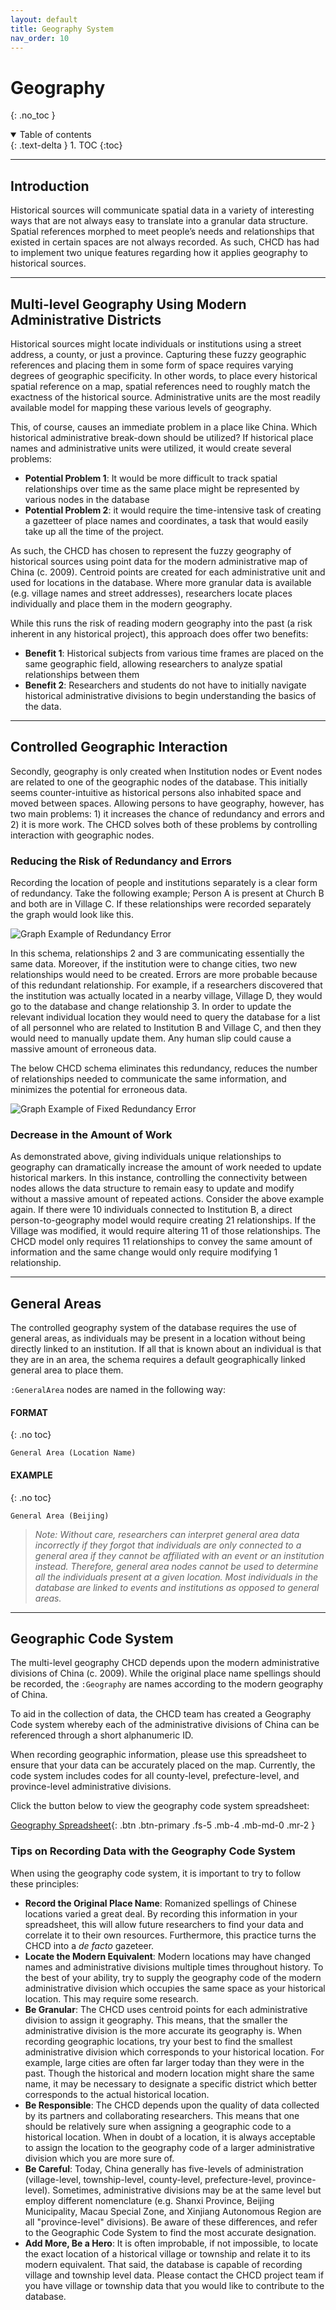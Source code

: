 ```yaml
---
layout: default
title: Geography System
nav_order: 10
---
```


# Geography
{: .no_toc }

<details open markdown="block">
  <summary>
    Table of contents
  </summary>
  {: .text-delta }
1. TOC
{:toc}
</details>

---

## Introduction
Historical sources will communicate spatial data in a variety of interesting ways that are not always easy to translate into a granular data structure. Spatial references morphed to meet people’s needs and relationships that existed in certain spaces are not always recorded. As such, CHCD has had to implement two unique features regarding how it applies geography to historical sources.

---

## Multi-level Geography Using Modern Administrative Districts
Historical sources might locate individuals or institutions using a street address, a county, or just a province. Capturing these fuzzy geographic references and placing them in some form of space requires varying degrees of geographic specificity. In other words, to place every historical spatial reference on a map, spatial references need to roughly match the exactness of the historical source. Administrative units are the most readily available model for mapping these various levels of geography.

This, of course, causes an immediate problem in a place like China. Which historical administrative break-down should be utilized? If historical place names and administrative units were utilized, it would create several problems:

- **Potential Problem 1**: It would be more difficult to track spatial relationships over time as the same place might be represented by various nodes in the database
- **Potential Problem 2**: it would require the time-intensive task of creating a gazetteer of place names and coordinates, a task that would easily take up all the time of the project.

As such, the CHCD has chosen to represent the fuzzy geography of historical sources using point data for the modern administrative map of China (c. 2009). Centroid points are created for each administrative unit and used for locations in the database. Where more granular data is available (e.g. village names and street addresses), researchers locate places individually and place them in the modern geography.

While this runs the risk of reading modern geography into the past (a risk inherent in any historical project), this approach does offer two benefits:

- **Benefit 1**: Historical subjects from various time frames are placed on the same geographic field, allowing researchers to analyze spatial relationships between them
- **Benefit 2**: Researchers and students do not have to initially navigate historical administrative divisions to begin understanding the basics of the data.

---

## Controlled Geographic Interaction
Secondly, geography is only created when Institution nodes or Event nodes are related to one of the geographic nodes of the database. This initially seems counter-intuitive as historical persons also inhabited space and moved between spaces. Allowing persons to have geography, however, has two main problems: 1) it increases the chance of redundancy and errors and 2) it is more work. The CHCD solves both of these problems by controlling interaction with geographic nodes.

### Reducing the Risk of Redundancy and Errors
Recording the location of people and institutions separately is a clear form of redundancy. Take the following example; Person A is present at Church B and both are in Village C. If these relationships were recorded separately the graph would look like this.

![Graph Example of Redundancy Error](https://raw.githubusercontent.com/chcdatabase/data-collection/gh-pages/assets/images/graph_example_2.jpg)

In this schema, relationships 2 and 3 are communicating essentially the same data. Moreover, if the institution were to change cities, two new relationships would need to be created. Errors are more probable because of this redundant relationship. For example, if a researchers discovered that the institution was actually located in a nearby village, Village D, they would go to the database and change relationship 3. In order to update the relevant individual location they would need to query the database for a list of all personnel who are related to Institution B and Village C, and then they would need to manually update them. Any human slip could cause a massive amount of erroneous data.

The below CHCD schema eliminates this redundancy, reduces the number of relationships needed to communicate the same information, and minimizes the potential for erroneous data.

![Graph Example of Fixed Redundancy Error](https://raw.githubusercontent.com/chcdatabase/data-collection/gh-pages/assets/images/graph_example_3.jpg)

### Decrease in the Amount of Work

As demonstrated above, giving individuals unique relationships to geography can dramatically increase the amount of work needed to update historical markers. In this instance, controlling the connectivity between nodes allows the data structure to remain easy to update and modify without a massive amount of repeated actions. Consider the above example again. If there were 10 individuals connected to Institution B, a direct person-to-geography model would require creating 21 relationships. If the Village was modified, it would require altering 11 of those relationships. The CHCD model only requires 11 relationships to convey the same amount of information and the same change would only require modifying 1 relationship.

---

## General Areas

The controlled geography system of the database requires the use of general areas, as individuals may be present in a location without being directly linked to an institution. If all that is known about an individual is that they are in an area, the schema requires a default geographically linked general area to place them.

```:GeneralArea``` nodes are named in the following way:

#### FORMAT
{: .no toc}

```
General Area (Location Name)
```

#### EXAMPLE
{: .no toc}

```
General Area (Beijing)
```

>*Note: Without care, researchers can interpret general area data incorrectly if they forgot that individuals are only connected to a general area if they cannot be affiliated with an event or an institution instead. Therefore, general area nodes cannot be used to determine all the individuals present at a given location. Most individuals in the database are linked to events and institutions as opposed to general areas.*

---

## Geographic Code System

The multi-level geography CHCD depends upon the modern administrative divisions of China (c. 2009). While the original place name spellings should be recorded, the ```:Geography``` are names according to the modern geography of China.

To aid in the collection of data, the CHCD team has created a Geography Code system whereby each of the administrative divisions of China can be referenced through a short alphanumeric ID.

When recording geographic information, please use this spreadsheet to ensure that your data can be accurately placed on the map. Currently, the code system includes codes for all county-level, prefecture-level, and province-level administrative divisions.

Click the button below to view the geography code system spreadsheet:

[Geography Spreadsheet](https://docs.google.com/spreadsheets/d/1ModlZCjCUF6n1ajEwcBqw8tif2_R9Vh8P3S7ZGlnto4/edit?usp=sharing){: .btn .btn-primary .fs-5 .mb-4 .mb-md-0 .mr-2 }

### Tips on Recording Data with the Geography Code System
When using the geography code system, it is important to try to follow these principles:

- **Record the Original Place Name**: Romanized spellings of Chinese locations varied a great deal. By recording this information in your spreadsheet, this will allow future researchers to find your data and correlate it to their own resources. Furthermore, this practice turns the CHCD into a *de facto* gazeteer.
- **Locate the Modern Equivalent**: Modern locations may have changed names and administrative divisions multiple times throughout history. To the best of your ability, try to supply the geography code of the modern administrative division which occupies the same space as your historical location. This may require some research.
- **Be Granular**: The CHCD uses centroid points for each administrative division to assign it geography. This means, that the smaller the administrative division is the more accurate its geography is. When recording geographic locations, try your best to find the smallest administrative division which corresponds to your historical location. For example, large cities are often far larger today than they were in the past. Though the historical and modern location might share the same name, it may be necessary to designate a specific district which better corresponds to the actual historical location.
- **Be Responsible**: The CHCD depends upon the quality of data collected by its partners and collaborating researchers. This means that one should be relatively sure when assigning a geographic code to a historical location. When in doubt of a location, it is always acceptable to assign the location to the geography code of a larger administrative division which you are more sure of.
- **Be Careful**: Today, China generally has five-levels of administration (village-level, township-level, county-level, prefecture-level, province-level). Sometimes, administrative divisions may be at the same level but employ different nomenclature (e.g. Shanxi Province, Beijing Municipality, Macau Special Zone, and Xinjiang Autonomous Region are all "province-level" divisions). Be aware of these differences, and refer to the Geographic Code System to find the most accurate designation.
- **Add More, Be a Hero**: It is often improbable, if not impossible, to locate the exact location of a historical village or township and relate it to its modern equivalent. That said, the database is capable of recording village and township level data. Please contact the CHCD project team if you have village or township data that you would like to contribute to the database.
